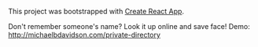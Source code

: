 This project was bootstrapped with [Create React App](https://github.com/facebookincubator/create-react-app).

Don't remember someone's name? Look it up online and save face!
Demo: http://michaelbdavidson.com/private-directory
